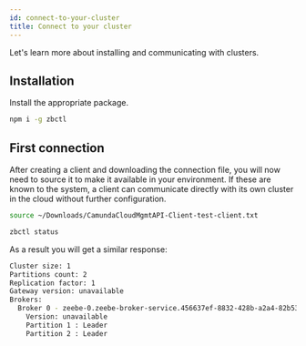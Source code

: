 ```yaml
---
id: connect-to-your-cluster
title: Connect to your cluster
---
```


Let's learn more about installing and communicating with clusters.

## Installation

Install the appropriate package.

```bash
npm i -g zbctl
```

## First connection

After creating a client and downloading the connection file, you will now need to source it to make it available in your environment. If these are known to the system, a client can communicate directly with its own cluster in the cloud without further configuration.

```bash
source ~/Downloads/CamundaCloudMgmtAPI-Client-test-client.txt
```

```bash
zbctl status
```

As a result you will get a similar response:

```bash
Cluster size: 1
Partitions count: 2
Replication factor: 1
Gateway version: unavailable
Brokers:
  Broker 0 - zeebe-0.zeebe-broker-service.456637ef-8832-428b-a2a4-82b531b25635-zeebe.svc.cluster.local:26501
    Version: unavailable
    Partition 1 : Leader
    Partition 2 : Leader
```
